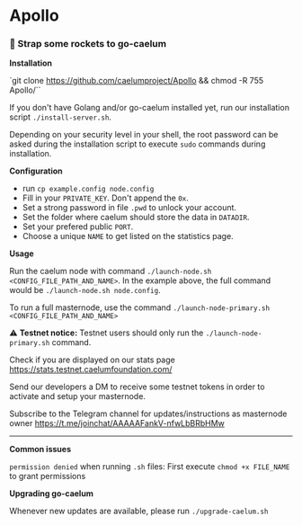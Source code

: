 # Apollo

### :rocket: Strap some rockets to go-caelum

**Installation**

`git clone https://github.com/caelumproject/Apollo && chmod -R 755 Apollo/``

If you don't have Golang and/or go-caelum installed yet, run our installation script `./install-server.sh`.

Depending on your security level in your shell, the root password can be asked during the installation script to execute `sudo` commands during installation.

**Configuration**

  - run `cp example.config node.config`
  - Fill in your `PRIVATE_KEY`. Don't append the `0x`.
  - Set a strong password in file `.pwd` to unlock your account.
  - Set the folder where caelum should store the data in `DATADIR`.
  - Set your prefered public `PORT`.
  - Choose a unique `NAME` to get listed on the statistics page.

**Usage**

Run the caelum node with command `./launch-node.sh <CONFIG_FILE_PATH_AND_NAME>`.
In the example above, the full command would be `./launch-node.sh node.config`.

To run a full masternode, use the command `./launch-node-primary.sh <CONFIG_FILE_PATH_AND_NAME>`

 :warning: **Testnet notice:** Testnet users should only run the `./launch-node-primary.sh` command.

 Check if you are displayed on our stats page https://stats.testnet.caelumfoundation.com/

 Send our developers a DM to receive some testnet tokens in order to activate and setup your masternode.
 
 Subscribe to the Telegram channel for updates/instructions as masternode owner https://t.me/joinchat/AAAAAFankV-nfwLbBRbHMw

---

**Common issues**

`permission denied` when running `.sh` files: First execute `chmod +x FILE_NAME` to grant permissions

**Upgrading go-caelum**

Whenever new updates are available, please run `./upgrade-caelum.sh`
